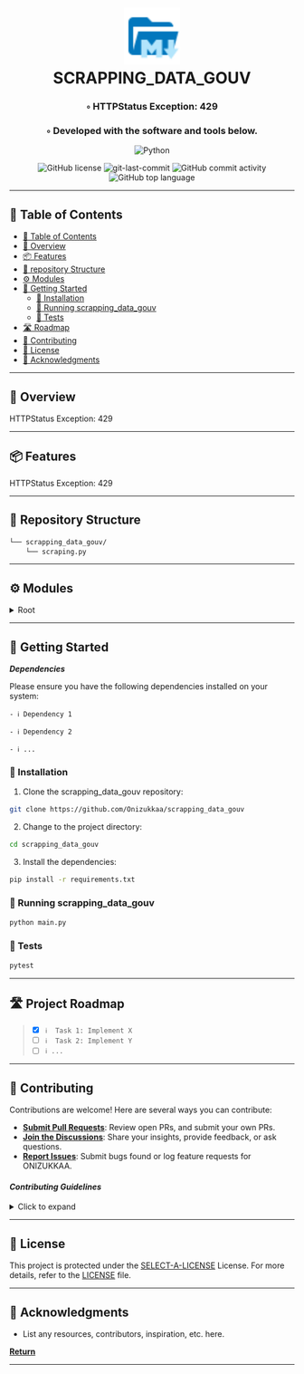<div align="center">
<h1 align="center">
<img src="https://raw.githubusercontent.com/PKief/vscode-material-icon-theme/ec559a9f6bfd399b82bb44393651661b08aaf7ba/icons/folder-markdown-open.svg" width="100" />
<br>SCRAPPING_DATA_GOUV</h1>
<h3>◦ HTTPStatus Exception: 429</h3>
<h3>◦ Developed with the software and tools below.</h3>

<p align="center">
<img src="https://img.shields.io/badge/Python-3776AB.svg?style=flat-square&logo=Python&logoColor=white" alt="Python" />
</p>
<img src="https://img.shields.io/github/license/Onizukkaa/scrapping_data_gouv?style=flat-square&color=5D6D7E" alt="GitHub license" />
<img src="https://img.shields.io/github/last-commit/Onizukkaa/scrapping_data_gouv?style=flat-square&color=5D6D7E" alt="git-last-commit" />
<img src="https://img.shields.io/github/commit-activity/m/Onizukkaa/scrapping_data_gouv?style=flat-square&color=5D6D7E" alt="GitHub commit activity" />
<img src="https://img.shields.io/github/languages/top/Onizukkaa/scrapping_data_gouv?style=flat-square&color=5D6D7E" alt="GitHub top language" />
</div>

---

## 📖 Table of Contents
- [📖 Table of Contents](#-table-of-contents)
- [📍 Overview](#-overview)
- [📦 Features](#-features)
- [📂 repository Structure](#-repository-structure)
- [⚙️ Modules](#modules)
- [🚀 Getting Started](#-getting-started)
    - [🔧 Installation](#-installation)
    - [🤖 Running scrapping_data_gouv](#-running-scrapping_data_gouv)
    - [🧪 Tests](#-tests)
- [🛣 Roadmap](#-roadmap)
- [🤝 Contributing](#-contributing)
- [📄 License](#-license)
- [👏 Acknowledgments](#-acknowledgments)

---


## 📍 Overview

HTTPStatus Exception: 429

---

## 📦 Features

HTTPStatus Exception: 429

---


## 📂 Repository Structure

```sh
└── scrapping_data_gouv/
    └── scraping.py

```

---


## ⚙️ Modules

<details closed><summary>Root</summary>

| File                                                                                  | Summary                   |
| ---                                                                                   | ---                       |
| [scraping.py](https://github.com/Onizukkaa/scrapping_data_gouv/blob/main/scraping.py) | HTTPStatus Exception: 429 |

</details>

---

## 🚀 Getting Started

***Dependencies***

Please ensure you have the following dependencies installed on your system:

`- ℹ️ Dependency 1`

`- ℹ️ Dependency 2`

`- ℹ️ ...`

### 🔧 Installation

1. Clone the scrapping_data_gouv repository:
```sh
git clone https://github.com/Onizukkaa/scrapping_data_gouv
```

2. Change to the project directory:
```sh
cd scrapping_data_gouv
```

3. Install the dependencies:
```sh
pip install -r requirements.txt
```

### 🤖 Running scrapping_data_gouv

```sh
python main.py
```

### 🧪 Tests
```sh
pytest
```

---


## 🛣 Project Roadmap

> - [X] `ℹ️  Task 1: Implement X`
> - [ ] `ℹ️  Task 2: Implement Y`
> - [ ] `ℹ️ ...`


---

## 🤝 Contributing

Contributions are welcome! Here are several ways you can contribute:

- **[Submit Pull Requests](https://github.com/Onizukkaa/scrapping_data_gouv/blob/main/CONTRIBUTING.md)**: Review open PRs, and submit your own PRs.
- **[Join the Discussions](https://github.com/Onizukkaa/scrapping_data_gouv/discussions)**: Share your insights, provide feedback, or ask questions.
- **[Report Issues](https://github.com/Onizukkaa/scrapping_data_gouv/issues)**: Submit bugs found or log feature requests for ONIZUKKAA.

#### *Contributing Guidelines*

<details closed>
<summary>Click to expand</summary>

1. **Fork the Repository**: Start by forking the project repository to your GitHub account.
2. **Clone Locally**: Clone the forked repository to your local machine using a Git client.
   ```sh
   git clone <your-forked-repo-url>
   ```
3. **Create a New Branch**: Always work on a new branch, giving it a descriptive name.
   ```sh
   git checkout -b new-feature-x
   ```
4. **Make Your Changes**: Develop and test your changes locally.
5. **Commit Your Changes**: Commit with a clear and concise message describing your updates.
   ```sh
   git commit -m 'Implemented new feature x.'
   ```
6. **Push to GitHub**: Push the changes to your forked repository.
   ```sh
   git push origin new-feature-x
   ```
7. **Submit a Pull Request**: Create a PR against the original project repository. Clearly describe the changes and their motivations.

Once your PR is reviewed and approved, it will be merged into the main branch.

</details>

---

## 📄 License


This project is protected under the [SELECT-A-LICENSE](https://choosealicense.com/licenses) License. For more details, refer to the [LICENSE](https://choosealicense.com/licenses/) file.

---

## 👏 Acknowledgments

- List any resources, contributors, inspiration, etc. here.

[**Return**](#Top)

---
